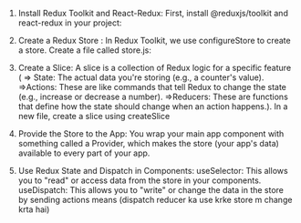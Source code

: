  
1. Install Redux Toolkit and React-Redux:
First, install @reduxjs/toolkit and react-redux in your project:

2. Create a Redux Store :
In Redux Toolkit, we use configureStore to create a store. Create a file called store.js:

3. Create a Slice:
A slice is a collection of Redux logic for a specific feature (
=> State: The actual data you're storing (e.g., a counter's value).
=>Actions: These are like commands that tell Redux to change the state (e.g., increase or decrease a number).
=>Reducers: These are functions that define how the state should change when an action happens.). In a new file, create a slice using createSlice


4. Provide the Store to the App:
You wrap your main app component with something called a Provider, which makes the store (your app's data) available to every part of your app.

5. Use Redux State and Dispatch in Components:
useSelector: This allows you to "read" or access data from the store in your components.
useDispatch: This allows you to "write" or change the data in the store by sending actions means (dispatch reducer ka use krke store m change krta hai)